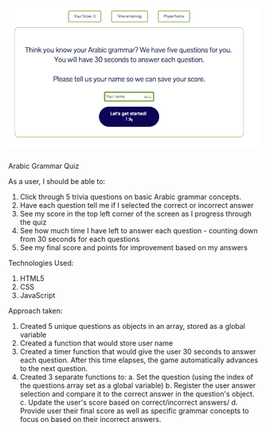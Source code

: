 # ![pageres](images/snippet.png)


Arabic Grammar Quiz

As a user, I should be able to:
1. Click through 5 trivia questions on basic Arabic grammar concepts.
2. Have each question tell me if I selected the correct or incorrect answer
3. See my score in the top left corner of the screen as I progress through the quiz
5. See how much time I have left to answer each question - counting down from 30 seconds for each questions
6. See my final score and points for improvement based on my answers

Technologies Used:

1. HTML5
2. CSS
3. JavaScript


Approach taken:

1. Created 5 unique questions as objects in an array, stored as a global variable
2. Created a function that would store user name
3. Created a timer function that would give the user 30 seconds to answer each question. After this time elapses, the game automatically advances to the next question.
4. Created 3 separate functions to:
	a. Set the question (using the index of the questions array set as a global variable)
	b. Register the user answer selection and compare it to the correct answer in the question's object.
	c. Update the user's score based on correct/incorrect answers/
	d. Provide user their final score as well as specific grammar concepts to focus on based on their incorrect answers.
